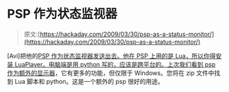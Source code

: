 # PSP 作为状态监视器

> 原文:[https://hackaday.com/2009/03/30/psp-as-a-status-monitor/](https://hackaday.com/2009/03/30/psp-as-a-status-monitor/)

[Avi]把他的[PSP 作为状态监视器发送出去。他在 PSP 上用的是 Lua，所以你得安装 LuaPlayer。电脑端是用 python 写的，应该是跨平台的。](http://blog.mahalo.com/hackaday/misc/StatusMonitor.zip)[上次我们看到 psp 作为额外的显示器](http://hackaday.com/2008/10/06/use-a-psp-as-an-extended-display/)，它有更多的功能，但仅限于 Windows。您将在 zip 文件中找到 Lua 脚本和 python。这是一个额外的 psp 很好的用途。